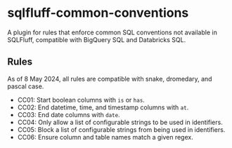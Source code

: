 # sqlfluff-common-conventions

A plugin for rules that enforce common SQL conventions not available in SQLFluff, compatible with BigQuery SQL and Databricks SQL.

## Rules

As of 8 May 2024, all rules are compatible with snake, dromedary, and pascal case.

- CC01: Start boolean columns with `is` or `has`.
- CC02: End datetime, time, and timestamp columns with `at`.
- CC03: End date columns with `date`.
- CC04: Only allow a list of configurable strings to be used in identifiers.
- CC05: Block a list of configurable strings from being used in identifiers.
- CC06: Ensure column and table names match a given regex.